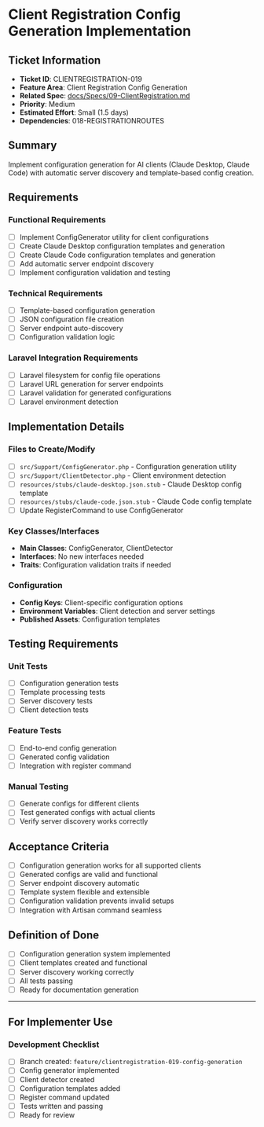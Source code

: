 # Client Registration Config Generation Implementation

## Ticket Information
- **Ticket ID**: CLIENTREGISTRATION-019
- **Feature Area**: Client Registration Config Generation
- **Related Spec**: [docs/Specs/09-ClientRegistration.md](../Specs/09-ClientRegistration.md)
- **Priority**: Medium
- **Estimated Effort**: Small (1.5 days)
- **Dependencies**: 018-REGISTRATIONROUTES

## Summary
Implement configuration generation for AI clients (Claude Desktop, Claude Code) with automatic server discovery and template-based config creation.

## Requirements

### Functional Requirements
- [ ] Implement ConfigGenerator utility for client configurations
- [ ] Create Claude Desktop configuration templates and generation
- [ ] Create Claude Code configuration templates and generation
- [ ] Add automatic server endpoint discovery
- [ ] Implement configuration validation and testing

### Technical Requirements
- [ ] Template-based configuration generation
- [ ] JSON configuration file creation
- [ ] Server endpoint auto-discovery
- [ ] Configuration validation logic

### Laravel Integration Requirements
- [ ] Laravel filesystem for config file operations
- [ ] Laravel URL generation for server endpoints
- [ ] Laravel validation for generated configurations
- [ ] Laravel environment detection

## Implementation Details

### Files to Create/Modify
- [ ] `src/Support/ConfigGenerator.php` - Configuration generation utility
- [ ] `src/Support/ClientDetector.php` - Client environment detection
- [ ] `resources/stubs/claude-desktop.json.stub` - Claude Desktop config template
- [ ] `resources/stubs/claude-code.json.stub` - Claude Code config template
- [ ] Update RegisterCommand to use ConfigGenerator

### Key Classes/Interfaces
- **Main Classes**: ConfigGenerator, ClientDetector
- **Interfaces**: No new interfaces needed
- **Traits**: Configuration validation traits if needed

### Configuration
- **Config Keys**: Client-specific configuration options
- **Environment Variables**: Client detection and server settings
- **Published Assets**: Configuration templates

## Testing Requirements

### Unit Tests
- [ ] Configuration generation tests
- [ ] Template processing tests
- [ ] Server discovery tests
- [ ] Client detection tests

### Feature Tests
- [ ] End-to-end config generation
- [ ] Generated config validation
- [ ] Integration with register command

### Manual Testing
- [ ] Generate configs for different clients
- [ ] Test generated configs with actual clients
- [ ] Verify server discovery works correctly

## Acceptance Criteria
- [ ] Configuration generation works for all supported clients
- [ ] Generated configs are valid and functional
- [ ] Server endpoint discovery automatic
- [ ] Template system flexible and extensible
- [ ] Configuration validation prevents invalid setups
- [ ] Integration with Artisan command seamless

## Definition of Done
- [ ] Configuration generation system implemented
- [ ] Client templates created and functional
- [ ] Server discovery working correctly
- [ ] All tests passing
- [ ] Ready for documentation generation

---

## For Implementer Use

### Development Checklist
- [ ] Branch created: `feature/clientregistration-019-config-generation`
- [ ] Config generator implemented
- [ ] Client detector created
- [ ] Configuration templates added
- [ ] Register command updated
- [ ] Tests written and passing
- [ ] Ready for review